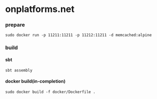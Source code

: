 onplatforms.net
==============

### prepare

`sudo docker run -p 11211:11211 -p 11212:11211 -d memcached:alpine`

### build

#### sbt

```
sbt assembly
```

#### docker build(in-completion)
```
sudo docker build -f docker/Dockerfile .
```
